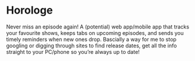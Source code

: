 # Horologe
Never miss an episode again! A (potential) web app/mobile app that tracks your favourite shows, keeps tabs on upcoming episodes, and sends you timely reminders when new ones drop. Bascially a way for me to stop googling or digging through sites to find release dates, get all the info straight to your PC/phone so you’re always up to date!

